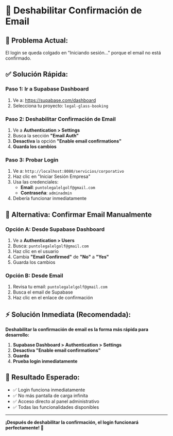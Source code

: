 # 🔧 Deshabilitar Confirmación de Email

## 🚨 **Problema Actual:**
El login se queda colgado en "Iniciando sesión..." porque el email no está confirmado.

## ✅ **Solución Rápida:**

### **Paso 1: Ir a Supabase Dashboard**
1. Ve a: https://supabase.com/dashboard
2. Selecciona tu proyecto: `legal-glass-booking`

### **Paso 2: Deshabilitar Confirmación de Email**
1. Ve a **Authentication > Settings**
2. Busca la sección **"Email Auth"**
3. **Desactiva** la opción **"Enable email confirmations"**
4. **Guarda los cambios**

### **Paso 3: Probar Login**
1. Ve a: `http://localhost:8080/servicios/corporativo`
2. Haz clic en "Iniciar Sesión Empresa"
3. Usa las credenciales:
   - **Email**: `puntolegalelgolf@gmail.com`
   - **Contraseña**: `adminadmin`
4. Debería funcionar inmediatamente

## 🔄 **Alternativa: Confirmar Email Manualmente**

### **Opción A: Desde Supabase Dashboard**
1. Ve a **Authentication > Users**
2. Busca: `puntolegalelgolf@gmail.com`
3. Haz clic en el usuario
4. Cambia **"Email Confirmed"** de **"No"** a **"Yes"**
5. Guarda los cambios

### **Opción B: Desde Email**
1. Revisa tu email: `puntolegalelgolf@gmail.com`
2. Busca el email de Supabase
3. Haz clic en el enlace de confirmación

## ⚡ **Solución Inmediata (Recomendada):**

**Deshabilitar la confirmación de email es la forma más rápida para desarrollo:**

1. **Supabase Dashboard > Authentication > Settings**
2. **Desactiva "Enable email confirmations"**
3. **Guarda**
4. **Prueba login inmediatamente**

## 🎯 **Resultado Esperado:**
- ✅ Login funciona inmediatamente
- ✅ No más pantalla de carga infinita
- ✅ Acceso directo al panel administrativo
- ✅ Todas las funcionalidades disponibles

---

**¡Después de deshabilitar la confirmación, el login funcionará perfectamente! 🚀** 